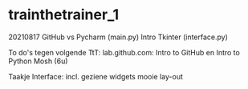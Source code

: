 # trainthetrainer_1

20210817
GitHub vs Pycharm (main.py)
Intro Tkinter (interface.py)

To do's tegen volgende TtT:
lab.github.com: Intro to GitHub en Intro to Python
Mosh (6u)

Taakje Interface: 
incl. geziene widgets
mooie lay-out
